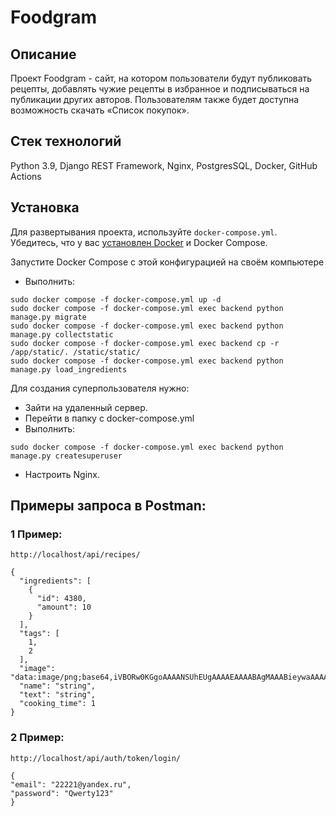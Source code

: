 # Foodgram

## Описание
Проект Foodgram - сайт, на котором пользователи будут публиковать рецепты,
добавлять чужие рецепты в избранное и подписываться на публикации других
авторов. Пользователям также будет доступна возможность скачать «Список
покупок».

## Стек технологий
Python 3.9, Django REST Framework, Nginx, PostgresSQL, Docker, GitHub Actions

## Установка
Для развертывания проекта, используйте `docker-compose.yml`. Убедитесь, что у вас [установлен Docker](#установка-docker) и Docker Compose.

Запустите Docker Compose с этой конфигурацией на своём компьютере

- Выполнить:
```
sudo docker compose -f docker-compose.yml up -d
sudo docker compose -f docker-compose.yml exec backend python manage.py migrate
sudo docker compose -f docker-compose.yml exec backend python manage.py collectstatic
sudo docker compose -f docker-compose.yml exec backend cp -r /app/static/. /static/static/
sudo docker compose -f docker-compose.yml exec backend python manage.py load_ingredients
```

Для создания суперпользователя нужно:
- Зайти на удаленный сервер.
- Перейти в папку с docker-compose.yml
- Выполнить:
```
sudo docker compose -f docker-compose.yml exec backend python manage.py createsuperuser
```

- Настроить Nginx.

## Примеры запроса в Postman:

### 1 Пример:
```
http://localhost/api/recipes/
```
```
{
  "ingredients": [
    {
      "id": 4380,
      "amount": 10
    }
  ],
  "tags": [
    1,
    2
  ],
  "image": "data:image/png;base64,iVBORw0KGgoAAAANSUhEUgAAAAEAAAABAgMAAABieywaAAAACVBMVEUAAAD///9fX1/S0ecCAAAACXBIWXMAAA7EAAAOxAGVKw4bAAAACklEQVQImWNoAAAAggCByxOyYQAAAABJRU5ErkJggg==",
  "name": "string",
  "text": "string",
  "cooking_time": 1
}
```

### 2 Пример:

```
http://localhost/api/auth/token/login/
```
```
{
"email": "22221@yandex.ru",
"password": "Qwerty123"
}
```